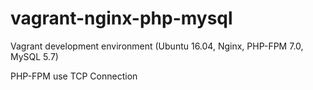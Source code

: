 # vagrant-nginx-php-mysql
Vagrant development environment (Ubuntu 16.04, Nginx, PHP-FPM 7.0, MySQL 5.7)

PHP-FPM use TCP Connection